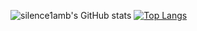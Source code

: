 <!--
**9aoyang/9aoyang** is a ✨ _special_ ✨ repository because its `README.md` (this file) appears on your GitHub profile.

Here are some ideas to get you started:

- 🔭 I’m currently working on ...
- 🌱 I’m currently learning ...
- 👯 I’m looking to collaborate on ...
- 🤔 I’m looking for help with ...
- 💬 Ask me about ...
- 📫 How to reach me: ...
- 😄 Pronouns: ...
- ⚡ Fun fact: ...
-->

![silence1amb's GitHub stats](https://github-readme-stats.vercel.app/api?username=9aoyang&count_private=true&show_icons=true&theme=github_dark)
[![Top Langs](https://github-readme-stats.vercel.app/api/top-langs/?username=anuraghazra&layout=compact)](9aoyang.github.io)
<!-- [![Readme Card](https://github-readme-stats.vercel.app/api/pin/?username=9aoyang&repo=ts-axios)]() -->
